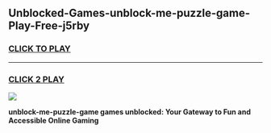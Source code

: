 
## Unblocked-Games-unblock-me-puzzle-game-Play-Free-j5rby
<h3>
<a href="https://premium76.site?title=unblock-me-puzzle-game&ref=17A">CLICK TO PLAY</a></h3>
<hr>

<h3>
<a href="https://premium76.site?title=unblock-me-puzzle-game&ref=17A">CLICK 2 PLAY</a>
  
</h3>

<a href="https://premium76.site?title=unblock-me-puzzle-game&ref=17A"><img src="https://clearcache.store/games.png"></a>


**unblock-me-puzzle-game games unblocked: Your Gateway to Fun and Accessible Online Gaming**
